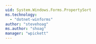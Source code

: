 ```yaml
---
uid: System.Windows.Forms.PropertySort
ms.technology: 
  - "dotnet-winforms"
author: "stevehoag"
ms.author: "shoag"
manager: "wpickett"
---
```

